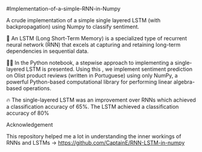 #Implementation-of-a-simple-RNN-in-Numpy

A crude implementation of a simple single layered LSTM (with backpropagation) using Numpy to classify sentiment.

🧠 An LSTM (Long Short-Term Memory) is a specialized type of recurrent neural network (RNN) that excels at capturing and retaining long-term dependencies in sequential data.



👨‍💻 In the Python notebook, a stepwise approach to implementing a single-layered LSTM is presented. Using this , we implement sentiment prediction on Olist product reviews (written in Portuguese) using only NumPy, a powerful Python-based computational library for performing linear algebra-based operations.

🔥 The single-layered LSTM  was an improvement over RNNs which achieved a classification accuracy of 65%. The LSTM achieved a classification accuracy of 80%

Acknowledgement

This repository helped me a lot in understanding the inner workings of RNNs and LSTMs -> https://github.com/CaptainE/RNN-LSTM-in-numpy
